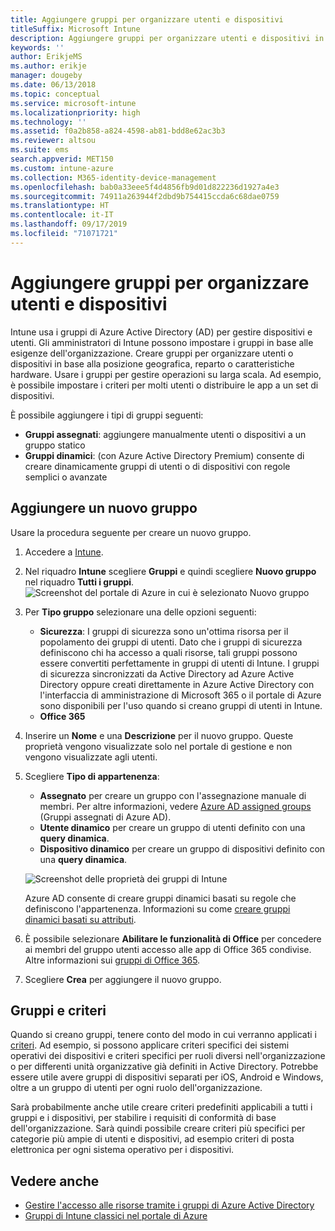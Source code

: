 ```yaml
---
title: Aggiungere gruppi per organizzare utenti e dispositivi
titleSuffix: Microsoft Intune
description: Aggiungere gruppi per organizzare utenti e dispositivi in base a posizione geografica, reparto o caratteristiche hardware.
keywords: ''
author: ErikjeMS
ms.author: erikje
manager: dougeby
ms.date: 06/13/2018
ms.topic: conceptual
ms.service: microsoft-intune
ms.localizationpriority: high
ms.technology: ''
ms.assetid: f0a2b858-a824-4598-ab81-bdd8e62ac3b3
ms.reviewer: altsou
ms.suite: ems
search.appverid: MET150
ms.custom: intune-azure
ms.collection: M365-identity-device-management
ms.openlocfilehash: bab0a33eee5f4d4856fb9d01d822236d1927a4e3
ms.sourcegitcommit: 74911a263944f2dbd9b754415ccda6c68dae0759
ms.translationtype: HT
ms.contentlocale: it-IT
ms.lasthandoff: 09/17/2019
ms.locfileid: "71071721"
---
```

# <a name="add-groups-to-organize-users-and-devices"></a>Aggiungere gruppi per organizzare utenti e dispositivi
Intune usa i gruppi di Azure Active Directory (AD) per gestire dispositivi e utenti. Gli amministratori di Intune possono impostare i gruppi in base alle esigenze dell'organizzazione. Creare gruppi per organizzare utenti o dispositivi in base alla posizione geografica, reparto o caratteristiche hardware. Usare i gruppi per gestire operazioni su larga scala. Ad esempio, è possibile impostare i criteri per molti utenti o distribuire le app a un set di dispositivi.

È possibile aggiungere i tipi di gruppi seguenti:
- **Gruppi assegnati**: aggiungere manualmente utenti o dispositivi a un gruppo statico
- **Gruppi dinamici**: (con Azure Active Directory Premium) consente di creare dinamicamente gruppi di utenti o di dispositivi con regole semplici o avanzate

## <a name="add-a-new-group"></a>Aggiungere un nuovo gruppo

Usare la procedura seguente per creare un nuovo gruppo.
1. Accedere a [Intune](https://go.microsoft.com/fwlink/?linkid=2090973).
3. Nel riquadro **Intune** scegliere **Gruppi** e quindi scegliere **Nuovo gruppo** nel riquadro **Tutti i gruppi**.
   ![Screenshot del portale di Azure in cui è selezionato Nuovo gruppo](./media/groups-add-new.png)
4. Per **Tipo gruppo** selezionare una delle opzioni seguenti:
    - **Sicurezza**: I gruppi di sicurezza sono un'ottima risorsa per il popolamento dei gruppi di utenti. Dato che i gruppi di sicurezza definiscono chi ha accesso a quali risorse, tali gruppi possono essere convertiti perfettamente in gruppi di utenti di Intune. I gruppi di sicurezza sincronizzati da Active Directory ad Azure Active Directory oppure creati direttamente in Azure Active Directory con l'interfaccia di amministrazione di Microsoft 365 o il portale di Azure sono disponibili per l'uso quando si creano gruppi di utenti in Intune.
    - **Office 365**

5. Inserire un **Nome** e una **Descrizione** per il nuovo gruppo. Queste proprietà vengono visualizzate solo nel portale di gestione e non vengono visualizzate agli utenti.

6. Scegliere **Tipo di appartenenza**:
   - **Assegnato** per creare un gruppo con l'assegnazione manuale di membri. Per altre informazioni, vedere [Azure AD assigned groups](https://docs.microsoft.com/azure/active-directory/active-directory-groups-create-azure-portal) (Gruppi assegnati di Azure AD).
   - **Utente dinamico** per creare un gruppo di utenti definito con una **query dinamica**.
   - **Dispositivo dinamico** per creare un gruppo di dispositivi definito con una **query dinamica**.

   ![Screenshot delle proprietà dei gruppi di Intune](./media/groups-add-properties.png)

   Azure AD consente di creare gruppi dinamici basati su regole che definiscono l'appartenenza. Informazioni su come [creare gruppi dinamici basati su attributi](https://docs.microsoft.com/azure/active-directory/active-directory-groups-dynamic-membership-azure-portal).

7. È possibile selezionare **Abilitare le funzionalità di Office** per concedere ai membri del gruppo utenti accesso alle app di Office 365 condivise. Altre informazioni sui [gruppi di Office 365](https://support.office.com/article/Learn-about-Office-365-groups-b565caa1-5c40-40ef-9915-60fdb2d97fa2).
8. Scegliere **Crea** per aggiungere il nuovo gruppo.

## <a name="groups-and-policies"></a>Gruppi e criteri

Quando si creano gruppi, tenere conto del modo in cui verranno applicati i [criteri](device-compliance-get-started.md). Ad esempio, si possono applicare criteri specifici dei sistemi operativi dei dispositivi e criteri specifici per ruoli diversi nell'organizzazione o per differenti unità organizzative già definiti in Active Directory. Potrebbe essere utile avere gruppi di dispositivi separati per iOS, Android e Windows, oltre a un gruppo di utenti per ogni ruolo dell'organizzazione.

Sarà probabilmente anche utile creare criteri predefiniti applicabili a tutti i gruppi e i dispositivi, per stabilire i requisiti di conformità di base dell'organizzazione. Sarà quindi possibile creare criteri più specifici per categorie più ampie di utenti e dispositivi, ad esempio criteri di posta elettronica per ogni sistema operativo per i dispositivi.



## <a name="see-also"></a>Vedere anche
- [Gestire l'accesso alle risorse tramite i gruppi di Azure Active Directory](https://docs.microsoft.com/azure/active-directory/active-directory-manage-groups)
- [Gruppi di Intune classici nel portale di Azure](groups-get-started.md)
